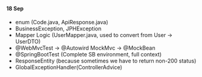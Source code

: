 ###
#### 18 Sep
- enum (Code.java, ApiResponse.java)
- BusinessException, JPHException
- Mapper Logic (UserMapper.java, used to convert from User -> UserDTO)
- @WebMvcTest -> @Autowird MockMvc -> @MockBean
- @SpringBootTest (Complete SB environment, full context)
- ResponseEntity (because sometimes we have to return non-200 status)
- GlobalExceptionHandler(ControllerAdvice)